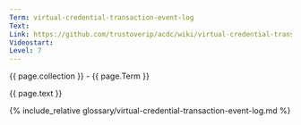 ```yaml
---
Term: virtual-credential-transaction-event-log
Text: 
Link: https://github.com/trustoverip/acdc/wiki/virtual-credential-transaction-event-log.md
Videostart: 
Level: 7
---
```


{{ page.collection }} - {{ page.Term }}

   {{ page.text }}

{% include_relative glossary/virtual-credential-transaction-event-log.md %}
